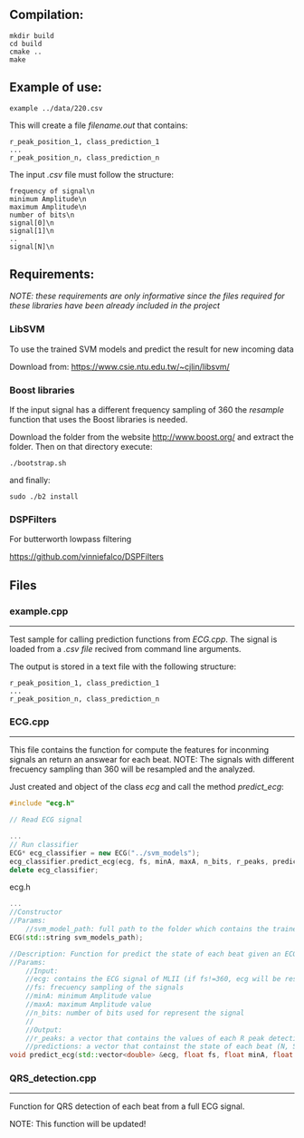 ## Compilation:
```
mkdir build
cd build
cmake ..
make
```

## Example of use:

```
example ../data/220.csv
```
This will create a file *filename.out* that contains:

    r_peak_position_1, class_prediction_1
    ...
    r_peak_position_n, class_prediction_n
    
The input *.csv* file must follow the structure:
```
frequency of signal\n
minimum Amplitude\n
maximum Amplitude\n
number of bits\n
signal[0]\n
signal[1]\n
..
signal[N]\n
```

## Requirements:

*NOTE: these requirements are only informative since the files required for these libraries have been already included in the project*

### LibSVM
To use the trained SVM models and predict the result for new incoming data

Download from: https://www.csie.ntu.edu.tw/~cjlin/libsvm/

### Boost libraries
If the input signal has a different frequency sampling of 360 the *resample* function that uses the Boost libraries is needed. 

Download the folder from the website http://www.boost.org/ and extract the folder. Then
on that directory execute:

```
./bootstrap.sh
```

and finally:
```
sudo ./b2 install 
```

### DSPFilters

For butterworth lowpass filtering

https://github.com/vinniefalco/DSPFilters


## Files

### example.cpp
_________________
Test sample for calling prediction functions from *ECG.cpp*.
The signal is loaded from a *.csv file* recived from command line arguments.

The output is stored in a text file with the following structure:


    r_peak_position_1, class_prediction_1
    ...
    r_peak_position_n, class_prediction_n

### ECG.cpp
_________________
This file contains the function for compute the features for inconming signals an return an answear for each beat. 
NOTE: The signals with different frecuency sampling than 360 will be resampled and the analyzed.

Just created and object of the class *ecg* and call the method *predict_ecg*:

```cpp
#include "ecg.h"

// Read ECG signal 

...
// Run classifier 
ECG* ecg_classifier = new ECG("../svm_models");
ecg_classifier.predict_ecg(ecg, fs, minA, maxA, n_bits, r_peaks, predictions);
delete ecg_classifier;
```

ecg.h
```cpp
...
//Constructor
//Params:
	//svm_model_path: full path to the folder which contains the trained svm models
ECG(std::string svm_models_path);

//Description: Function for predict the state of each beat given an ECG signal
//Params:
    //Input:
    //ecg: contains the ECG signal of MLII (if fs!=360, ecg will be resampled)
    //fs: frecuency sampling of the signals
    //minA: minimum Amplitude value
    //maxA: maximum Amplitude value
    //n_bits: number of bits used for represent the signal
    //
    //Output:
    //r_peaks: a vector that contains the values of each R peak detection at original frequency fs
    //predictions: a vector that containst the state of each beat (N, SVEB, VEB, F, Q) [0-4]
void predict_ecg(std::vector<double> &ecg, float fs, float minA, float maxA, float n_bits, std::vector<int> &r_peaks, std::vector<int> &predictions);

```


### QRS_detection.cpp
_________________
Function for QRS detection of each beat from a full ECG signal. 

NOTE: This function will be updated!
